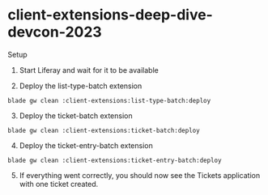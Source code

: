 # client-extensions-deep-dive-devcon-2023

Setup

1. Start Liferay and wait for it to be available

2. Deploy the list-type-batch extension

`blade gw clean :client-extensions:list-type-batch:deploy`

3. Deploy the ticket-batch extension

`blade gw clean :client-extensions:ticket-batch:deploy`

4. Deploy the ticket-entry-batch extension

`blade gw clean :client-extensions:ticket-entry-batch:deploy`

5. If everything went correctly, you should now see the Tickets application with one ticket created.